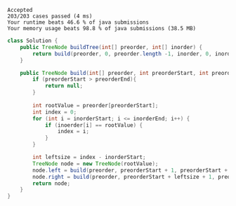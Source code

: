 
    Accepted
    203/203 cases passed (4 ms)
    Your runtime beats 46.6 % of java submissions
    Your memory usage beats 98.8 % of java submissions (38.5 MB)

```java
class Solution {
    public TreeNode buildTree(int[] preorder, int[] inorder) {
        return build(preorder, 0, preorder.length -1, inorder, 0, inorder.length -1 );
    }

    public TreeNode build(int[] preorder, int preorderStart, int preorderEnd,int[] inoerder, int inorderStart, int inorderEnd){
        if (preorderStart > preorderEnd){
            return null;
        }   
        
        int rootValue = preorder[preorderStart];
        int index = 0;
        for (int i = inorderStart; i <= inorderEnd; i++) {
            if (inoerder[i] == rootValue) {
                index = i;
            }
        }

        int leftsize = index - inorderStart;
        TreeNode node = new TreeNode(rootValue);
        node.left = build(preorder, preorderStart + 1, preorderStart + leftsize, inoerder, inorderStart, index - 1);
        node.right = build(preorder, preorderStart + leftsize + 1, preorderEnd, inoerder, index + 1, inorderEnd);
        return node;
    }
}
```